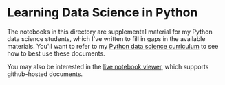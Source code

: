 # Learning Data Science in Python

The notebooks in this directory are supplemental material for my Python data
science students, which I've written to fill in gaps in the available
materials.  You'll want to refer to my [Python data science curriculum](http://www.terran.us/articles/python_curriculum.html) to see how to best use these
documents.

You may also be interested in the [live notebook viewer](https://nbviewer.jupyter.org/github/tmelconian/python-datascience/tree/master/), which supports github-hosted documents.
